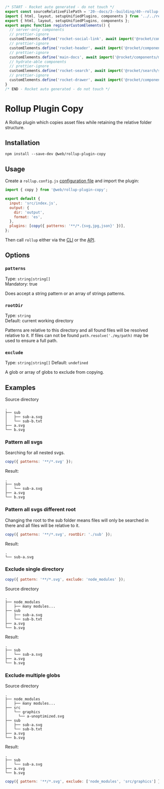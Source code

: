 ```js server
/* START - Rocket auto generated - do not touch */
export const sourceRelativeFilePath = '20--docs/3--building/40--rollup-plugin-copy.rocket.md';
import { html, layout, setupUnifiedPlugins, components } from '../../recursive.data.js';
export { html, layout, setupUnifiedPlugins, components };
export async function registerCustomElements() {
  // server-only components
  // prettier-ignore
  customElements.define('rocket-social-link', await import('@rocket/components/social-link.js').then(m => m.RocketSocialLink));
  // prettier-ignore
  customElements.define('rocket-header', await import('@rocket/components/header.js').then(m => m.RocketHeader));
  // prettier-ignore
  customElements.define('main-docs', await import('@rocket/components/main-docs.js').then(m => m.MainDocs));
  // hydrate-able components
  // prettier-ignore
  customElements.define('rocket-search', await import('@rocket/search/search.js').then(m => m.RocketSearch));
  // prettier-ignore
  customElements.define('rocket-drawer', await import('@rocket/components/drawer.js').then(m => m.RocketDrawer));
}
/* END - Rocket auto generated - do not touch */
```

# Rollup Plugin Copy

A Rollup plugin which copies asset files while retaining the relative folder structure.

## Installation

```
npm install --save-dev @web/rollup-plugin-copy
```

## Usage

Create a `rollup.config.js` [configuration file](https://www.rollupjs.org/guide/en/#configuration-files) and import the plugin:

```js
import { copy } from '@web/rollup-plugin-copy';

export default {
  input: 'src/index.js',
  output: {
    dir: 'output',
    format: 'es',
  },
  plugins: [copy({ patterns: '**/*.{svg,jpg,json}' })],
};
```

Then call `rollup` either via the [CLI](https://www.rollupjs.org/guide/en/#command-line-reference) or the [API](https://www.rollupjs.org/guide/en/#javascript-api).

## Options

### `patterns`

Type: `string|string[]`<br>
Mandatory: true

Does accept a string pattern or an array of strings patterns.

### `rootDir`

Type: `string`<br>
Default: current working directory

Patterns are relative to this directory and all found files will be resolved relative to it.
If files can not be found `path.resolve('./my/path)` may be used to ensure a full path.

### `exclude`

Type: `string|string[]`
Default: `undefined`

A glob or array of globs to exclude from copying.

## Examples

Source directory

```
.
├── sub
│   ├── sub-a.svg
│   └── sub-b.txt
├── a.svg
└── b.svg
```

### Pattern all svgs

Searching for all nested svgs.

```js
copy({ patterns: '**/*.svg' });
```

Result:

```
.
├── sub
│   └── sub-a.svg
├── a.svg
└── b.svg
```

### Pattern all svgs different root

Changing the root to the sub folder means files will only be searched in there and all files will be relative to it.

```js
copy({ patterns: '**/*.svg', rootDir: './sub' });
```

Result:

```
.
└── sub-a.svg
```

### Exclude single directory

```js
copy({ pattern: '**/*.svg', exclude: 'node_modules' });
```

Source directory

```
.
├── node_modules
│   ├── many modules...
├── sub
│   ├── sub-a.svg
│   └── sub-b.txt
├── a.svg
└── b.svg
```

Result:

```
.
├── sub
│   └── sub-a.svg
├── a.svg
└── b.svg
```

### Exclude multiple globs

Source directory

```
.
├── node_modules
│   ├── many modules...
├── src
│   └── graphics
│     └── a-unoptimized.svg
├── sub
│   ├── sub-a.svg
│   └── sub-b.txt
├── a.svg
└── b.svg
```

Result:

```
.
├── sub
│   └── sub-a.svg
├── a.svg
└── b.svg
```

```js
copy({ pattern: '**/*.svg', exclude: ['node_modules', 'src/graphics'] });
```
